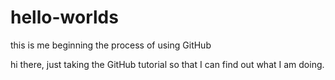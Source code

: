 # hello-worlds
this is me beginning the process of using GitHub

hi there, just taking the GitHub tutorial so that I can find out what I am doing. 
